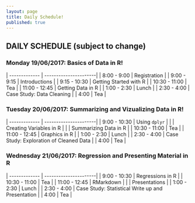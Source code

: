 ```yaml
---
layout: page
title: Daily Schedule!
published: true
---
```




## DAILY SCHEDULE (subject to change)

### Monday 19/06/2017: Basics of Data in R!

| ------------- | ----------------------|
| 8:00 - 9:00   |    Registration       |
| 9:00 - 9:15   |    Introductions   |
| 9:15 - 10:30  |    Getting Started with R |
| 10:30 - 11:00 |       Tea | 
| 11:00 - 12:45 |      Getting Data in R | 
| 1:00 - 2:30   |          Lunch | 
| 2:30 - 4:00   |   Case Study: Data Cleaning | 
| 4:00          |               Tea | 


### Tuesday 20/06/2017: Summarizing and Vizualizing Data in R!

| ------------- | ----------------------|
| 9:00 - 10:30  |     Using `dplyr` |
|               |     Creating Variables in R |
|               |    Summarizing Data in R |
| 10:30 - 11:00 |       Tea | 
| 11:00 - 12:45 |      Graphics in R | 
| 1:00 - 2:30   |          Lunch | 
| 2:30 - 4:00   |   Case Study: Exploration of Cleaned Data | 
| 4:00          |               Tea | 


### Wednesday 21/06/2017: Regression and Presenting Material in R

| ------------- | ----------------------|
| 9:00 - 10:30  |   Regressions in R |
| 10:30 - 11:00 |       Tea | 
| 11:00 - 12:45 |      RMarkdown | 
|               | Presentations |
| 1:00 - 2:30   |          Lunch | 
| 2:30 - 4:00   |   Case Study: Statistical Write up and Presentation | 
| 4:00          |               Tea | 



